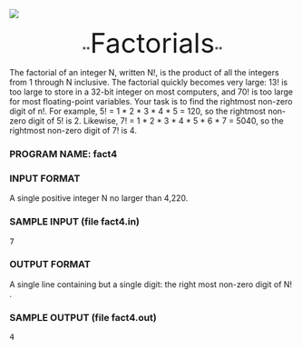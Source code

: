 ![](http://train.usaco.org/usaco/cow1.jpg)

<center>**<font size="7">Factorials</font>**  
</center>

The factorial of an integer N, written N!, is the product of all the integers from 1 through N inclusive. The factorial quickly becomes very large: 13! is too large to store in a 32-bit integer on most computers, and 70! is too large for most floating-point variables. Your task is to find the rightmost non-zero digit of n!. For example, 5! = 1 * 2 * 3 * 4 * 5 = 120, so the rightmost non-zero digit of 5! is 2. Likewise, 7! = 1 * 2 * 3 * 4 * 5 * 6 * 7 = 5040, so the rightmost non-zero digit of 7! is 4.

### PROGRAM NAME: fact4

### INPUT FORMAT

A single positive integer N no larger than 4,220.

### SAMPLE INPUT (file fact4.in)

<pre>7
</pre>

### OUTPUT FORMAT

A single line containing but a single digit: the right most non-zero digit of N! .

### SAMPLE OUTPUT (file fact4.out)

<pre>4
</pre>
